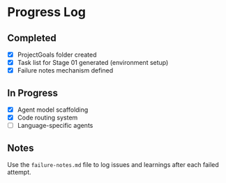 # Progress Log

## Completed
- [x] ProjectGoals folder created
- [x] Task list for Stage 01 generated (environment setup)
- [x] Failure notes mechanism defined

## In Progress
- [x] Agent model scaffolding
- [x] Code routing system
- [ ] Language-specific agents

## Notes
Use the `failure-notes.md` file to log issues and learnings after each failed attempt.